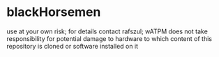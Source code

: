 blackHorsemen
=============

use at your own risk; for details contact rafszul; wATPM does not take responsibility for potential damage to hardware to which content of this repository is cloned or software installed on it 
